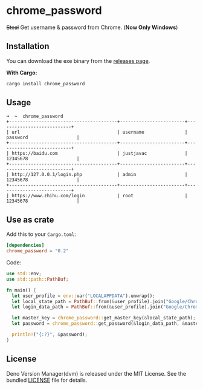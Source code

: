 # chrome_password

~~Steal~~ Get username & password from Chrome. (**Now Only Windows**)

## Installation

You can download the exe binary from the
[releases page](https://github.com/justjavac/chrome_password.rs/releases).

**With Cargo:**

```powershell
cargo install chrome_password
```

## Usage

```plain
➜  ~  chrome_password
+----------------------------------------+------------------------+---------------------------+
| url                                    | username               | password                  |
+----------------------------------------+------------------------+---------------------------+ 
| https://baidu.com                      | justjavac              | 12345678                  | 
+----------------------------------------+------------------------+---------------------------+ 
| http://127.0.0.1/login.php             | admin                  | 12345678                  | 
+----------------------------------------+------------------------+---------------------------+ 
| https://www.zhihu.com/login            | root                   | 12345678                  |
```

## Use as crate

Add this to your `Cargo.toml`:

```toml
[dependencies]
chrome_password = "0.2"
```

Code:

```rust
use std::env;
use std::path::PathBuf;

fn main() {
  let user_profile = env::var("LOCALAPPDATA").unwrap();
  let local_state_path = PathBuf::from(&user_profile).join("Google/Chrome/User Data/Local State");
  let login_data_path = PathBuf::from(&user_profile).join("Google/Chrome/User Data/Default/Login Data");

  let master_key = chrome_password::get_master_key(&local_state_path);
  let password = chrome_password::get_password(&login_data_path, &master_key);

  println!("{:?}", &password);
}
```

## License

Deno Version Manager(dvm) is released under the MIT License. See the bundled
[LICENSE](./LICENSE) file for details.
